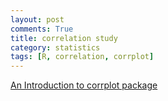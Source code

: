 ```yaml
---
layout: post
comments: True
title: correlation study
category: statistics
tags: [R, correlation, corrplot]
---
```





[An Introduction to corrplot package](https://cran.r-project.org/web/packages/corrplot/vignettes/corrplot-intro.html)